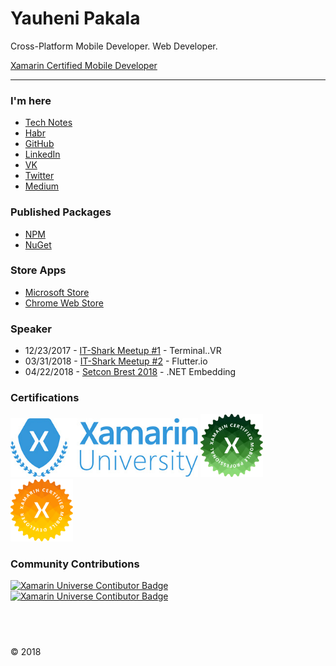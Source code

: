 
# Yauheni Pakala

Cross-Platform Mobile Developer. Web Developer.

[Xamarin Certified Mobile Developer](https://devconnect.xamarin.com/profile/10974)

---

### I'm here

* [Tech Notes](https://wcoder.github.io/)
* [Habr](https://habrahabr.ru/users/wcoder/)
* [GitHub](https://github.com/wcoder/)
* [LinkedIn](https://www.linkedin.com/in/yauhenipakala/)
* [VK](https://vk.com/evgeniypakalo)
* [Twitter](https://twitter.com/evgeniypakalo)
* [Medium](https://medium.com/@wcoder)

### Published Packages

* [NPM](https://www.npmjs.com/~wcoder?activeTab=packages)
* [NuGet](https://www.nuget.org/profiles/wcoder)

### Store Apps

* [Microsoft Store](https://www.microsoft.com/en-us/store/search/apps?q=yauheni%20pakala)
* [Chrome Web Store](https://chrome.google.com/webstore/search/yauheni%20pakala)

### Speaker

* 12/23/2017 - [IT-Shark Meetup #1](https://it-shark.pro/) - Terminal..VR
* 03/31/2018 - [IT-Shark Meetup #2](https://events.epam.com/events/it-shark-meetup/talks/5230) - Flutter.io
* 04/22/2018 - [Setcon Brest 2018](http://setcon.brest.tech/) - .NET Embedding

### Certifications

<img src="images/xamarinuniversitylogo.jpg" alt="Xamarin University Logo" width="300" />
<img src="images/xamarin_ professional.svg" alt="Xamarin Professional Badge" width="100" />
<img src="images/xamarin_mobile_developer.svg" alt="Xamarin Mobile Developer Badge" width="100" />

### Community Contributions

<p>
<a href="https://github.com/it-shark-pro" target="_blank"><img src="https://avatars2.githubusercontent.com/u/34164782?s=200&v=4" alt="Xamarin Universe Contibutor Badge" width="120" /></a>
<a href="https://github.com/xamarinuniverse" target="_blank"><img src="https://github.com/xamarinuniverse/XamarinUniversalLibrary/raw/master/img/Xamarin%20Universe%20Contibutor%20Badge.png" alt="Xamarin Universe Contibutor Badge" width="150"/></a>
</p>

## &nbsp;

&copy; 2018

<!--

¯\_(ツ)_/¯

-->
